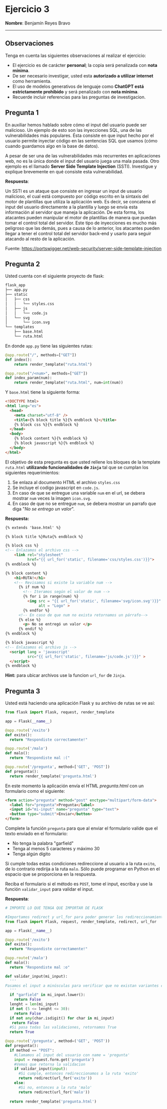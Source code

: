 # Ejercicio 3

**Nombre**: Benjamín Reyes Bravo

---
## Observaciones
Tenga en cuenta las siguientes observaciones al realizar el ejercicio:

- El ejercicio es de carácter **personal**; la copia será penalizada con **nota mínima**.
- De ser necesario investigar, usted esta **autorizado a utilizar internet** como herramienta.
- El uso de modelos generativos de lenguaje como **ChatGPT está estrictamente prohibido** y será penalizado con **nota mínima**. 
- Recuerde incluir referencias para las preguntas de investigacion. 

## Pregunta 1
En auxiliar hemos hablado sobre cómo el input del usuario puede ser malicioso. Un ejemplo de esto son las inyecciones SQL, una de las vulnerabilidades más populares. Ésta consiste en que input hecho por el usuario permite inyectar código en las sentencias SQL que usamos (cómo cuando guardamos algo en la base de datos).

A pesar de ser una de las vulnerabilidades más recurrentes en aplicaciones web, no es la única donde el input del usuario juega una mala pasada. Otro ejemplo es el llamado **Server Side Template Injection** (SSTI). Investigue y explique brevemente en qué consiste esta vulnerabilidad.

**Respuesta**:

Un SSTI es un ataque que consiste en ingresar un input de usuario malicioso, el cual está compuesto por código escrito en la sintaxis del motor de plantillas que utiliza la aplicación web. Es decir, se concatena el input del usuario directamente a la plantilla y luego se envía esta información al servidor que maneja la aplicación. De esta forma, los atacantes pueden manipular el motor de plantillas de manera que puedan tomar el control total del servidor. Este tipo de inyecciones es mucho más peligroso que las demás, pues a causa de lo anterior, los atacantes pueden llegar a tener el control total del servidor back-end y usarlo para seguir atacando al resto de la aplicación.

Fuente: https://portswigger.net/web-security/server-side-template-injection 

## Pregunta 2

Usted cuenta con el siguiente proyecto de flask:
```bash
flask_app
├── app.py
├── static
│   ├── css
│   │   └── styles.css
│   ├── js
│   │   └── code.js
│   └── svg
│       └── icon.svg
└── templates
    ├── base.html
    └── ruta.html
```
En donde `app.py` tiene las siguientes rutas:
```python
@app.route("/", methods=["GET"])
def index():
    return render_template("ruta.html")

@app.route("/<num>", methods=["GET"])
def index_param(num):
    return render_template("ruta.html", num=int(num))
```
Y `base.html` tiene la siguiente forma:
```html
<!DOCTYPE html>
<html lang="es">
  <head>
    <meta charset="utf-8" />
    <title>{% block title %}{% endblock %}</title>
    {% block css %}{% endblock %}
  </head>
  <body>
    {% block content %}{% endblock %}
    {% block javascript %}{% endblock %}
  </body>
</html>
```

El objetivo de esta pregunta es que usted rellene los bloques de la template `ruta.html` **utilizando funcionalidades de `Jinja`** tal que se cumplan los siguientes requerimientos:

1. Se enlaza al documento HTML el archivo `styles.css`
2. Se incluye el codigo javascript en `code.js`.
3. En caso de que se entregue una variable `num` en el url, se debera mostrar `num` veces la imagen `icon.svg`.
4. En caso de que no se entregue `num`, se debera mostrar un parrafo que diga "*No se entrego un valor*".

**Respuesta:**
```html
{% extends 'base.html' %}

{% block title %}Ruta{% endblock %}

{% block css %}
<!-- Enlazamos el archivo css -->
    <link rel="stylesheet" 
          href="{{ url_for('static', filename='css/styles.css')}}">
{% endblock %}

{% block content %}
    <h1>RUTA!</h1>
    <!-- Revisamos si existe la variable num -->
      {% if num %}
        <!-- Iteramos según el valor de num -->
        {% for i in range(num) %}
          <img src = "{{ url_for('static', filename='svg/icon.svg')}}"
               alt = "Logo" >
        {% endfor %}
      <!-- En caso de que num no exista retornamos un párrafo-->  
      {% else %}
        <p> No se entregó un valor </p>
      {% endif %}
{% endblock %}

{% block javascript %}
<!-- Enlazamos el archivo js -->
  <script lang = 'javascript'
          src="{{ url_for('static', filename='js/code.js')}}" > 
  </script>
{% endblock %}
```
**Hint:** para ubicar archivos use la funcion `url_for` de `Jinja`.


## Pregunta 3
Usted está haciendo una aplicación Flask y su archivo de rutas se ve así:

```python
from flask import Flask, request, render_template

app = Flask(__name__)

@app.route('/exito')
def exito():
  return "Respondiste correctamente!"

@app.route('/malo')
def malo():
  return "Respondiste mal :("

@app.route('/pregunta', method=['GET', 'POST'])
def pregunta():
  return render_template('pregunta.html')
```

En este momento la aplicación envía el HTML *pregunta.html* con un formulario como el siguiente:

```html
<form action="pregunta" method="post" enctype="multipart/form-data">
  <label for="pregunta">Pregunta</label>
  <input id="mi-input" name="pregunta" type="text">
  <button type="submit">Enviar</button>
</form>
```

Complete la función `pregunta` para que al enviar el formulario valide que el texto enviado en el formulario:
- No tenga la palabra "garfield"
- Tenga al menos 5 caracteres y máximo 30
- Tenga algún dígito

Si cumple todas estas condiciones redireccione al usuario a la ruta `exito`, de lo contrario redirija a la ruta `malo`. Sólo puede programar en Python en el espacio que se proporciona en la respuesta.

Reciba el formulario si el método es `POST`, tome el input, escriba y use la función `validar_input` para validar el input.

**Respuesta**:
```python
# IMPORTE LO QUE TENGA QUE IMPORTAR DE FLASK

#Importamos redirect y url_for para poder generar los redireccionamientos
from flask import Flask, request, render_template, redirect, url_for

app = Flask(__name__)

@app.route('/exito')
def exito():
  return "Respondiste correctamente!"

@app.route('/malo')
def malo():
  return "Respondiste mal :o"

def validar_input(mi_input):
  '''
Pasamos el input a minúsculas para verificar que no existan variantes como gArfield, GARFIELD, etc.
  '''
  if "garfield" in mi_input.lower():
    return False
  lenght = len(mi_input)
  if not (5 <= lenght <= 30):
    return False
  if not any(char.isdigit() for char in mi_input)
   return False
  #Si pasa todas las validaciones, retornamos True
  return True

@app.route('/pregunta', method=('GET', 'POST'))
def pregunta():
  if method == "POST":
    #Llamamos al input del usuario con name = 'pregunta'
    input = request.form.get('pregunta')
    #Vemos que retorna la validacion
    if validar_input(input):
      #Si cumple, entonces redireccionamos a la ruta 'exito'
      return redirect(url_for('exito'))
    else:
      #Si no, entonces a la ruta 'malo'
      return redirect(url_for('malo'))
  
  return render_template('pregunta.html') 
``` 